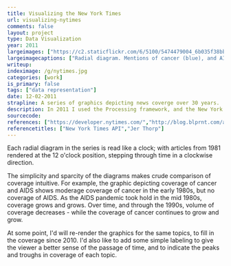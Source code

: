 ```yaml
---
title: Visualizing the New York Times
url: visualizing-nytimes
comments: false
layout: project
type: Data Visualization	
year: 2011
largeimages: ["https://c2.staticflickr.com/6/5100/5474479004_6b035f38bb_b.jpg","https://c2.staticflickr.com/6/5056/5474002709_a68e253050_b.jpg","https://c2.staticflickr.com/6/5139/5477523439_0bbafdbae6_b.jpg"]
largeimagecaptions: ["Radial diagram. Mentions of cancer (blue), and AIDS (red), 1981-2010","Radial diagram. Mentions of cancer (blue), and malaria (yellow), 1981-2010","Radial diagram. Mentions of war (black) and peace (white), 1981-2010"]
writeup:
indeximage: /g/nytimes.jpg
categories: [work]
is_primary: false
tags: ["data representation"]
date: 12-02-2011
strapline: A series of graphics depicting news coverge over 30 years.
description: In 2011 I used the Processing framework, and the New York Times API, to locate, parse, and then visualize news articles on a range of topics.
sourcecode:
references: ["https://developer.nytimes.com/","http://blog.blprnt.com/about"]
referencetitles: ["New York Times API","Jer Thorp"]
---
```

Each radial diagram in the series is read like a clock; with articles from 1981 rendered at the 12 o'clock position, stepping through time in a clockwise direction. 

The simplicity and sparcity of the diagrams makes crude comparison of coverage intuitive. For example, the graphic depicting coverage of cancer and AIDS shows moderage coverage of cancer in the early 1980s, but no coverage of AIDS. As the AIDS pandemic took hold in the mid 1980s, coverage grows and grows. Over time, and through the 1990s, volume of coverage decreases - while the coverage of cancer continues to grow and grow. 

At some point, I'd will re-render the graphics for the same topics, to fill in the coverage since 2010. I'd also like to add some simple labeling to give the viewer a better sense of the passage of time, and to indicate the peaks and troughs in coverage of each topic.	 